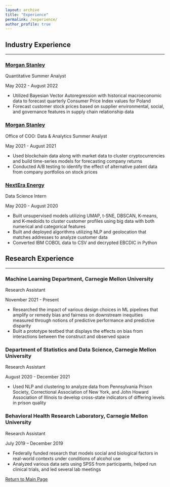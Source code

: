 ```yaml
---
layout: archive
title: "Experience"
permalink: /experience/
author_profile: true
---
```


## Industry Experience
------
### [Morgan Stanley](https://www.morganstanley.com)
Quantitative Summer Analyst

May 2022 - August 2022
  * Utilized Bayesian Vector Autoregression with historical macroeconomic data to forecast quarterly Consumer Price Index values for Poland
  * Forecast customer stock prices based on supplier environmental, social, and governance features in supply chain relationship data

### [Morgan Stanley](https://www.morganstanley.com)
Office of COO: Data & Analytics Summer Analyst

May 2021 - August 2021
  * Used blockchain data along with market data to cluster cryptocurrencies and build time-series models for forecasting company returns
  * Conducted A/B testing to identify the effect of alternative patent data from company portfolios on stock prices
  
### [NextEra Energy](http://www.nexteraenergy.com)
Data Science Intern

May 2020 - August 2020
  * Built unsupervised models utilizing UMAP, t-SNE, DBSCAN, K-means, and K-medoids to cluster customer profiles using big data with both numerical and categorical features
  * Built and deployed algorithms utilizing NLP and geolocation that matches addresses to analyze customer data
  * Converted IBM COBOL data to CSV and decrypted EBCDIC in Python

## Research Experience
------
### Machine Learning Department, Carnegie Mellon University
Research Assistant

November 2021 - Present
  * Researched the impact of various design choices in ML pipelines that amplify or remedy bias and fairness on downstream inequities measured through notions of predictive performance and predictive disparity
  * Built a prototype testbed that displays the effects on bias from interactions between the construct and observed space

### Department of Statistics and Data Science, Carnegie Mellon University
Research Assistant

August 2020 - December 2021
  * Used NLP and clustering to analyze data from Pennsylvania Prison Society, Correctional Association of New York, and John Howard Association of Illinois to develop cross-state indicators of differing levels in prison quality

### Behavioral Health Research Laboratory, Carnegie Mellon University
Research Assistant

July 2019 – December 2019
  * Federally funded research that models social and biological factors in real-world contexts under conditions of alcohol use
  * Analyzed various data sets using SPSS from participants, helped run clinical trials, and led several lab meetings


[Return to Main Page](https://liangeric.github.io)
